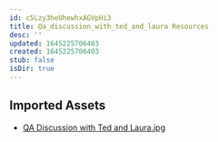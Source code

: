 ```yaml
---
id: c5Lzy3heUhewhxAGVpHi3
title: Qa_discussion_with_ted_and_laura Resources
desc: ''
updated: 1645225706403
created: 1645225706403
stub: false
isDir: true
---
```

## Imported Assets
- [QA Discussion with Ted and Laura.jpg](/assets/qa-discussion-with-ted-and-laura.jpg)
